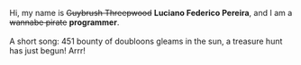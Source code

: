 Hi, my name is ~~Guybrush Threepwood~~ **Luciano Federico Pereira**, and I am a ~~wannabe pirate~~ **programmer**.<br><br>A short song: 451 bounty of doubloons gleams in the sun, a treasure hunt has just begun! Arrr!
